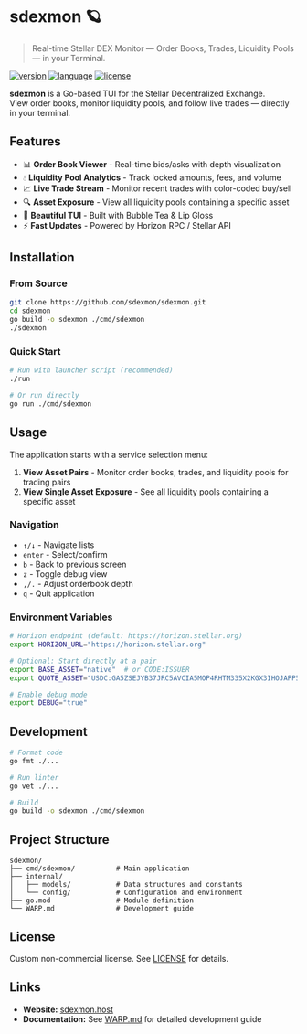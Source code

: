 # sdexmon 🪐  
> Real-time Stellar DEX Monitor — Order Books, Trades, Liquidity Pools — in your Terminal.

[![version](https://img.shields.io/badge/version-v0.1.0-blue.svg)](#)
[![language](https://img.shields.io/badge/language-Go-00ADD8.svg)](#)
[![license](https://img.shields.io/badge/license-Custom-blue)](#)

**sdexmon** is a Go-based TUI for the Stellar Decentralized Exchange.  
View order books, monitor liquidity pools, and follow live trades — directly in your terminal.

## Features
- 📊 **Order Book Viewer** - Real-time bids/asks with depth visualization
- 💧 **Liquidity Pool Analytics** - Track locked amounts, fees, and volume
- 📈 **Live Trade Stream** - Monitor recent trades with color-coded buy/sell
- 🔍 **Asset Exposure** - View all liquidity pools containing a specific asset
- 🎨 **Beautiful TUI** - Built with Bubble Tea & Lip Gloss
- ⚡ **Fast Updates** - Powered by Horizon RPC / Stellar API

## Installation

### From Source

```bash
git clone https://github.com/sdexmon/sdexmon.git
cd sdexmon
go build -o sdexmon ./cmd/sdexmon
./sdexmon
```

### Quick Start

```bash
# Run with launcher script (recommended)
./run

# Or run directly
go run ./cmd/sdexmon
```

## Usage

The application starts with a service selection menu:

1. **View Asset Pairs** - Monitor order books, trades, and liquidity pools for trading pairs
2. **View Single Asset Exposure** - See all liquidity pools containing a specific asset

### Navigation

- `↑/↓` - Navigate lists
- `enter` - Select/confirm
- `b` - Back to previous screen
- `z` - Toggle debug view
- `,/.` - Adjust orderbook depth
- `q` - Quit application

### Environment Variables

```bash
# Horizon endpoint (default: https://horizon.stellar.org)
export HORIZON_URL="https://horizon.stellar.org"

# Optional: Start directly at a pair
export BASE_ASSET="native"  # or CODE:ISSUER
export QUOTE_ASSET="USDC:GA5ZSEJYB37JRC5AVCIA5MOP4RHTM335X2KGX3IHOJAPP5RE34K4KZVN"

# Enable debug mode
export DEBUG="true"
```

## Development

```bash
# Format code
go fmt ./...

# Run linter
go vet ./...

# Build
go build -o sdexmon ./cmd/sdexmon
```

## Project Structure

```
sdexmon/
├── cmd/sdexmon/          # Main application
├── internal/
│   ├── models/           # Data structures and constants
│   └── config/           # Configuration and environment
├── go.mod                # Module definition
└── WARP.md               # Development guide
```

## License

Custom non-commercial license. See [LICENSE](LICENSE) for details.

## Links

- **Website:** [sdexmon.host](https://sdexmon.host)
- **Documentation:** See [WARP.md](WARP.md) for detailed development guide
